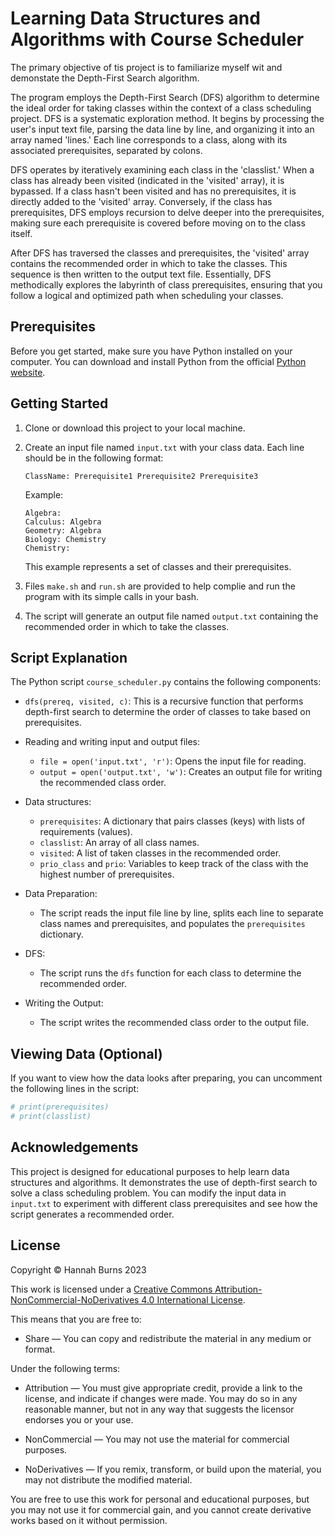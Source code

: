 # Learning Data Structures and Algorithms with Course Scheduler

The primary objective of tis project is to familiarize myself wit and demonstate the Depth-First Search algorithm. 

The program employs the Depth-First Search (DFS) algorithm to determine the ideal order for taking classes within the context of a class scheduling project. DFS is a systematic exploration method. It begins by processing the user's input text file, parsing the data line by line, and organizing it into an array named 'lines.' Each line corresponds to a class, along with its associated prerequisites, separated by colons. 

DFS operates by iteratively examining each class in the 'classlist.' When a class has already been visited (indicated in the 'visited' array), it is bypassed. If a class hasn't been visited and has no prerequisites, it is directly added to the 'visited' array. Conversely, if the class has prerequisites, DFS employs recursion to delve deeper into the prerequisites, making sure each prerequisite is covered before moving on to the class itself.

After DFS has traversed the classes and prerequisites, the 'visited' array contains the recommended order in which to take the classes. This sequence is then written to the output text file. Essentially, DFS methodically explores the labyrinth of class prerequisites, ensuring that you follow a logical and optimized path when scheduling your classes.

## Prerequisites

Before you get started, make sure you have Python installed on your computer. You can download and install Python from the official [Python website](https://www.python.org/downloads/).

## Getting Started

1. Clone or download this project to your local machine.

2. Create an input file named `input.txt` with your class data. Each line should be in the following format:
   ```
   ClassName: Prerequisite1 Prerequisite2 Prerequisite3
   ```

   Example:
   ```
   Algebra: 
   Calculus: Algebra
   Geometry: Algebra
   Biology: Chemistry
   Chemistry: 
   ```

   This example represents a set of classes and their prerequisites.

3. Files `make.sh` and `run.sh` are provided to help complie and run the program with its simple calls in your bash.

4. The script will generate an output file named `output.txt` containing the recommended order in which to take the classes.

## Script Explanation

The Python script `course_scheduler.py` contains the following components:

- `dfs(prereq, visited, c)`: This is a recursive function that performs depth-first search to determine the order of classes to take based on prerequisites.

- Reading and writing input and output files:
  - `file = open('input.txt', 'r')`: Opens the input file for reading.
  - `output = open('output.txt', 'w')`: Creates an output file for writing the recommended class order.

- Data structures:
  - `prerequisites`: A dictionary that pairs classes (keys) with lists of requirements (values).
  - `classlist`: An array of all class names.
  - `visited`: A list of taken classes in the recommended order.
  - `prio_class` and `prio`: Variables to keep track of the class with the highest number of prerequisites.

- Data Preparation:
  - The script reads the input file line by line, splits each line to separate class names and prerequisites, and populates the `prerequisites` dictionary.

- DFS:
  - The script runs the `dfs` function for each class to determine the recommended order.

- Writing the Output:
  - The script writes the recommended class order to the output file.

## Viewing Data (Optional)

If you want to view how the data looks after preparing, you can uncomment the following lines in the script:
```python
# print(prerequisites)
# print(classlist)
```

## Acknowledgements

This project is designed for educational purposes to help learn data structures and algorithms. It demonstrates the use of depth-first search to solve a class scheduling problem. You can modify the input data in `input.txt` to experiment with different class prerequisites and see how the script generates a recommended order.

## License

Copyright © Hannah Burns 2023

This work is licensed under a [Creative Commons Attribution-NonCommercial-NoDerivatives 4.0 International License](https://creativecommons.org/licenses/by-nc-nd/4.0/).

This means that you are free to:

- Share — You can copy and redistribute the material in any medium or format.

Under the following terms:

- Attribution — You must give appropriate credit, provide a link to the license, and indicate if changes were made. You may do so in any reasonable manner, but not in any way that suggests the licensor endorses you or your use.

- NonCommercial — You may not use the material for commercial purposes.

- NoDerivatives — If you remix, transform, or build upon the material, you may not distribute the modified material.

You are free to use this work for personal and educational purposes, but you may not use it for commercial gain, and you cannot create derivative works based on it without permission.


